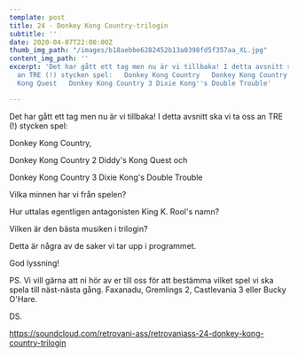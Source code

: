 ```yaml
---
template: post
title: 24 - Donkey Kong Country-trilogin
subtitle: ''
date: 2020-04-07T22:00:00Z
thumb_img_path: "/images/b18aebbe6282452b13a0398fd5f357aa_XL.jpg"
content_img_path: ''
excerpt: 'Det har gått ett tag men nu är vi tillbaka! I detta avsnitt ska vi ta oss
  an TRE (!) stycken spel:   Donkey Kong Country   Donkey Kong Country 2 Diddy''s
  Kong Quest   Donkey Kong Country 3 Dixie Kong''s Double Trouble'

---
```

Det har gått ett tag men nu är vi tillbaka! I detta avsnitt ska vi ta oss an TRE (!) stycken spel:

Donkey Kong Country,

Donkey Kong Country 2 Diddy's Kong Quest och

Donkey Kong Country 3 Dixie Kong's Double Trouble

Vilka minnen har vi från spelen?

Hur uttalas egentligen antagonisten King K. Rool's namn?

Vilken är den bästa musiken i trilogin?

Detta är några av de saker vi tar upp i programmet.

God lyssning!

PS. Vi vill gärna att ni hör av er till oss för att bestämma vilket spel vi ska spela till näst-nästa gång. Faxanadu, Gremlings 2, Castlevania 3 eller Bucky O'Hare.

DS.

https://soundcloud.com/retrovani-ass/retrovaniass-24-donkey-kong-country-trilogin